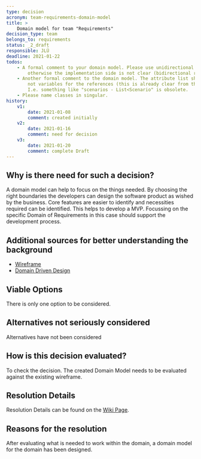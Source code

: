 ```yaml
---
type: decision
acronym: team-requirements-domain-model
title: >
    Domain model for team "Requirements"  
decision_type: team
belongs_to: requirements
status: _2_draft
responsible: JLÜ
deadline: 2021-01-22
todos:
    - A formal comment to your domain model. Please use unidirectional relationships in the model, 
        otherwise the implementation side is not clear (bidirectional relationships should be avoided)
    - Another formal comment to the domain model. The attribute list should only contain real attributes, 
        not variables for the references (this is already clear from the relationships). 
        I.e. something like "scenarios - List<Scenario" is obsolete.
    - Please name classes in singular.  
history:
    v1:
        date: 2021-01-08
        comment: created initially
    v2:
        date: 2021-01-16
        comment: need for decision
    v3:
        date: 2021-01-20
        comment: complete Draft        
---
```


## Why is there need for such a decision?

A domain model can help to focus on the things needed. By choosing the right boundaries the developers can design the software product as wished by the business.
Core features are easier to identify and necessities required can be identified. This helps to develop a MVP. Focussing on the specific Domain of Requirements in this case 
should support the development process.

## Additional sources for better understanding the background

* [Wireframe](https://lsw4em.axshare.com/#id=djipbz&p=requirements&g=1)
* [Domain Driven Design](https://www.dev-insider.de/was-ist-domain-driven-design-a-724421/)



## Viable Options

There is only one option to be considered. 


## Alternatives not seriously considered

Alternatives have not been considered 



## How is this decision evaluated?

To check the decision. The created Domain Model needs to be evaluated against the existing wireframe.

 
## Resolution Details

Resolution Details can be found on the [Wiki Page](https://github.com/EVATool/evatool-backend/wiki/DomainModelRequirements).


## Reasons for the resolution

After evaluating what is needed to work within the domain, a domain model for the domain has been designed.

